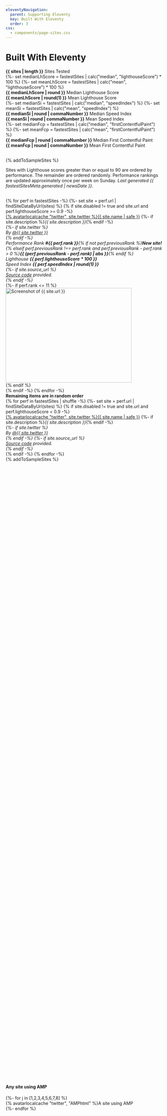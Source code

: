 ```yaml
---
eleventyNavigation:
  parent: Supporting Eleventy
  key: Built With Eleventy
  order: 3
css:
  - components/page-sites.css
---
```


# Built With Eleventy

<div id="statistics"></div>

<div><strong class="sites-val">{{ sites | length }}</strong> Sites Tested</div>
{%- set medianLhScore = fastestSites | calc("median", "lighthouseScore") * 100 %}
{%- set meanLhScore = fastestSites | calc("mean", "lighthouseScore") * 100 %}
<div><strong class="sites-val">{{ medianLhScore | round }}</strong> Median Lighthouse Score</div>
<div><strong class="sites-val">{{ meanLhScore | round(1) }}</strong> Mean Lighthouse Score</div>
{%- set medianSi = fastestSites | calc("median", "speedIndex") %}
{%- set meanSi = fastestSites | calc("mean", "speedIndex") %}
<div><strong class="sites-val">{{ medianSi | round | commaNumber }}</strong> Median Speed Index</div>
<div><strong class="sites-val">{{ meanSi | round | commaNumber }}</strong> Mean Speed Index</div>
{%- set medianFcp = fastestSites | calc("median", "firstContentfulPaint") %}
{%- set meanFcp = fastestSites | calc("mean", "firstContentfulPaint") %}
<div><strong class="sites-val">{{ medianFcp | round | commaNumber }}</strong> Median First Contentful Paint</div>
<div><strong class="sites-val">{{ meanFcp | round | commaNumber }}</strong> Mean First Contentful Paint</div>
<!-- {%- set medianFmp = fastestSites | calc("median", "firstMeaningfulPaint") %}
{%- set meanFmp = fastestSites | calc("mean", "firstMeaningfulPaint") %}
<div><strong class="sites-val">{{ medianFmp | round | commaNumber }}</strong> Median First Meaningful Paint</div>
<div><strong class="sites-val">{{ meanFmp | round | commaNumber }}</strong> Mean First Meaningful Paint</div> -->

<br>

{% addToSampleSites %}

Sites with Lighthouse scores greater than or equal to 90 are ordered by performance. The remainder are ordered randomly. Performance rankings are updated approximately once per week on Sunday. _Last generated {{ fastestSitesMeta.generated | newsDate }}_.

<br>

<div class="lo sites-lo" style="--lo-margin-h: 2rem; --lo-margin-v: 1rem; --lo-stackpoint: 31.25em;">
{% for perf in fastestSites -%}
{%- set site = perf.url | findSiteDataByUrl(sites) %}
{% if site.disabled != true and site.url and perf.lighthouseScore >= 0.9 -%}
	<div class="lo-c{% if perf.rank <= 11 %} site-top{% endif %}">
		<div>
			<a href="{{ site.url }}">{% avatarlocalcache "twitter", site.twitter %}{{ site.name | safe }}</a>
			{%- if site.description %}<em class="list-bare-desc list-bare-desc-avatar">{{ site.description }}</em>{% endif -%}
			<em class="list-bare-desc list-bare-desc-avatar">
				<div class="lo lo-inline lo-nocontentwrap lo-separator-h" style="--lo-margin-h: 1.5rem; --lo-margin-v: .25rem">
					{%- if site.twitter %}<div class="lo-c">By <a href="https://twitter.com/{{ site.twitter }}" class="elv-externalexempt">@{{ site.twitter }}</a></div>{% endif -%}
					<div class="lo-c sites-perf-rank">Performance Rank <strong>#{{ perf.rank }}</strong>{% if not perf.previousRank %}<strong class="sites-perf-rank-new">New site!</strong>{% elseif perf.previousRank !== perf.rank and perf.previousRank - perf.rank > 0 %}<strong class="sites-perf-rank-{% if perf.previousRank - perf.rank > 0 %}pos{% else %}neg{% endif %}">{{ (perf.previousRank - perf.rank) | abs }}</strong>{% endif %}</div>
					<div class="lo-c sites-perf-lh">Lighthouse <strong>{{ perf.lighthouseScore * 100 }}</strong></div>
					<div class="lo-c sites-perf-si">Speed Index <strong>{{ perf.speedIndex | round(1) }}</strong></div>
					{%- if site.source_url %}<div class="lo-c"><a href="{{ site.source_url }}" class="elv-externalexempt">Source code</a> provided.</div>{% endif -%}
				</div>
			</em>
		</div>
		{%- if perf.rank <= 11 %}<div><img src="/img/sites/{{ site.url | screenshotFilenameFromUrl }}" alt="Screenshot of {{ site.url }}" class="sites-screenshot" loading="lazy" width="405" height="304"></div>{% endif %}
	</div>
{% endif -%}
{% endfor -%}
	<div class="lo-c lo-fullwidth sites-divider"><strong>Remaining items are in random order</strong></div>
{% for perf in fastestSites | shuffle -%}
{%- set site = perf.url | findSiteDataByUrl(sites) %}
{% if site.disabled != true and site.url and perf.lighthouseScore < 0.9 -%}
	<div class="lo-c">
		<div>
			<a href="{{ site.url }}">{% avatarlocalcache "twitter", site.twitter %}{{ site.name | safe }}</a>
			{%- if site.description %}<em class="list-bare-desc list-bare-desc-avatar">{{ site.description }}</em>{% endif -%}
			<em class="list-bare-desc list-bare-desc-avatar">
				<div class="lo lo-inline lo-nocontentwrap lo-separator-h" style="--lo-margin-h: 1.5rem; --lo-margin-v: .25rem">
					{%- if site.twitter %}<div class="lo-c">By <a href="https://twitter.com/{{ site.twitter }}" class="elv-externalexempt">@{{ site.twitter }}</a></div>{% endif -%}
					{%- if site.source_url %}<div class="lo-c"><a href="{{ site.source_url }}" class="elv-externalexempt">Source code</a> provided.</div>{% endif -%}
				</div>
			</em>
		</div>
	</div>
{% endif -%}
{% endfor -%}
	<div class="lo-c">{% addToSampleSites %}</div>
</div>

<div style="margin-top: 50vh"></div>

#### Any site using AMP

<div class="lo lo-carousel ampcarousel" style="--lo-c-minwidth: 13.125em">
{%- for j in [1,2,3,4,5,6,7,8] %}
	<div class="lo-c"><a>{% avatarlocalcache "twitter", "AMPhtml" %}A site using AMP</a></div>
{%- endfor %}
</div>
